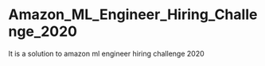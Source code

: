 # Amazon_ML_Engineer_Hiring_Challenge_2020
It is a solution to amazon ml engineer hiring challenge 2020
